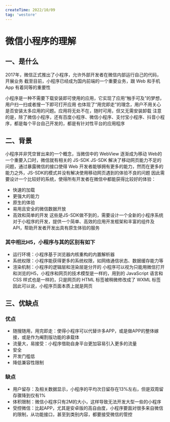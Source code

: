 ```yaml
---
createTime: 2022/10/09
tag: 'westore'
---
```

# 微信小程序的理解

## 一、是什么

2017年，微信正式推出了小程序，允许外部开发者在微信内部运行自己的代码，开展业务
截至目前，小程序已经成为国内前端的一个重要业务，跟 Web 和手机 App 有着同等的重要性

小程序是一种不需要下载安装即可使用的应用，它实现了应用“触手可及”的梦想，用户扫一扫或者搜一下即可打开应用
也体现了“用完即走”的理念，用户不用关心是否安装太多应用的问题。应用将无处不在，随时可用，但又无需安装卸载
注意的是，除了微信小程序，还有百度小程序、微信小程序、支付宝小程序、抖音小程序，都是每个平台自己开发的，都是有针对性平台的应用程序

## 二、背景

⼩程序并⾮凭空冒出来的⼀个概念，当微信中的 WebView 逐渐成为移动 Web的⼀个重要⼊⼝时，微信就有相关的 JS-SDK
JS-SDK 解决了移动⽹⻚能⼒不⾜的问题，通过暴露微信的接⼝使得 Web 开发者能够拥有更多的能⼒，然⽽在更多的能⼒之外，JS-SDK的模式并没有解决使⽤移动⽹⻚遇到的体验不良的问题
因此需要设计⼀个⽐较好的系统，使得所有开发者在微信中都能获得⽐较好的体验：

* 快速的加载
* 更强⼤的能⼒
* 原⽣的体验
* 易⽤且安全的微信数据开放
* ⾼效和简单的开发
这些是JS-SDK做不到的，需要设计一个全新的小程序系统
对于小程序的开发，提供一个简单、高效的应用开发框架和丰富的组件及API，帮助开发者开发出具有原生体验的服务

### 其中相比H5，小程序与其的区别有如下

* 运⾏环境：⼩程序基于浏览器内核重构的内置解析器
* 系统权限：⼩程序能获得更多的系统权限，如⽹络通信状态、数据缓存能⼒等
* 渲染机制：⼩程序的逻辑层和渲染层是分开的
小程序可以视为只能用微信打开和浏览的H5，小程序和网页的技术模型是一样的，用到的 JavaScript 语言和 CSS 样式也是一样的，只是网页的 HTML 标签被稍微修改成了 WXML 标签
因此可以说，小程序页面本质上就是网页

## 三、优缺点

### 优点

* 随搜随用，用完即走：使得小程序可以代替许多APP，或是做APP的整体嫁接，或是作为阉割版功能的承载体
* 流量大，易接受：小程序借助自身平台更加容易引入更多的流量
* 安全
* 开发门槛低
* 降低兼容性限制

### 缺点

* 用户留存：及相关数据显示，小程序的平均次日留存在13%左右，但是双周留存骤降到仅有1%
* 体积限制：微信小程序只有2M的大小，这样导致无法开发大型一些的小程序
* 受控微信：比起APP，尤其是安卓版的高自由度，小程序要面对很多来自微信的限制，从功能接口，甚至到类别内容，都要接受微信的管控
